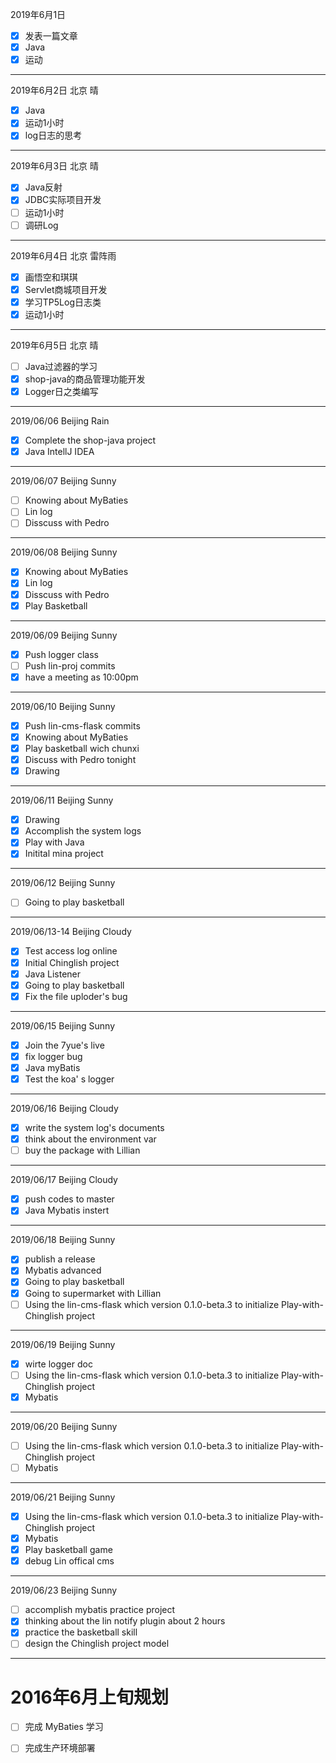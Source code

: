 2019年6月1日
- [x] 发表一篇文章
- [x] Java
- [x] 运动

---

2019年6月2日 北京 晴
- [x] Java
- [x] 运动1小时
- [x] log日志的思考

---

 2019年6月3日 北京 晴
- [x] Java反射
- [x] JDBC实际项目开发
- [ ] 运动1小时
- [ ] 调研Log

---

2019年6月4日 北京 雷阵雨
- [x] 画悟空和琪琪
- [x] Servlet商城项目开发
- [x] 学习TP5Log日志类
- [x] 运动1小时

---
2019年6月5日 北京 晴
- [ ] Java过滤器的学习
- [x] shop-java的商品管理功能开发
- [x] Logger日之类编写

---

2019/06/06 Beijing  Rain
- [x] Complete the shop-java project
- [x] Java IntellJ IDEA

---

2019/06/07 Beijing Sunny
- [ ] Knowing about MyBaties
- [ ] Lin log
- [ ] Disscuss with Pedro

---

2019/06/08 Beijing Sunny
- [x] Knowing about MyBaties
- [x] Lin log
- [x] Disscuss with Pedro
- [x] Play Basketball

---

2019/06/09 Beijing Sunny
- [x] Push logger class
- [ ] Push lin-proj commits
- [x] have a meeting as 10:00pm

---

2019/06/10 Beijing Sunny
- [x] Push lin-cms-flask commits
- [x] Knowing about MyBaties
- [x] Play basketball wich chunxi
- [x] Discuss with Pedro tonight
- [x] Drawing

---

2019/06/11 Beijing Sunny
- [x] Drawing
- [x] Accomplish the system logs
- [x] Play with Java
- [x] Initital mina project
---

2019/06/12 Beijing Sunny
- [ ] Going to play basketball

---

2019/06/13-14 Beijing Cloudy
- [x] Test access log online
- [x] Initial Chinglish project
- [x] Java Listener
- [x] Going to play basketball 
- [x] Fix the file uploder's bug

---

2019/06/15 Beijing Sunny
- [x] Join the 7yue's live
- [x] fix logger bug
- [x] Java myBatis
- [x] Test the koa' s logger

---

2019/06/16 Beijing Cloudy
- [x] write the system log's documents
- [x] think about the environment var
- [ ] buy the package with Lillian 

---

2019/06/17 Beijing Cloudy
- [x] push codes to master
- [x] Java Mybatis instert

---

2019/06/18 Beijing Sunny
- [x] publish a release
- [x] Mybatis advanced
- [x] Going to play basketball
- [x] Going to supermarket with Lillian
- [ ] Using the lin-cms-flask which version 0.1.0-beta.3 to initialize Play-with-Chinglish project

---

2019/06/19 Beijing Sunny
- [x] wirte logger doc
- [ ] Using the lin-cms-flask which version 0.1.0-beta.3 to initialize Play-with-Chinglish project
- [x] Mybatis

--- 

2019/06/20 Beijing Sunny

- [ ] Using the lin-cms-flask which version 0.1.0-beta.3 to initialize Play-with-Chinglish project
- [ ] Mybatis

---

2019/06/21 Beijing Sunny

- [x] Using the lin-cms-flask which version 0.1.0-beta.3 to initialize Play-with-Chinglish project
- [x] Mybatis
- [x] Play basketball game
- [x] debug Lin offical cms 

---

2019/06/23 Beijing Sunny
- [ ] accomplish mybatis practice project
- [x] thinking about the lin notify plugin about 2 hours
- [x] practice the basketball skill
- [ ] design the Chinglish project model

---


# 2016年6月上旬规划
- [ ] 完成 MyBaties 学习
- [ ] 完成生产环境部署

